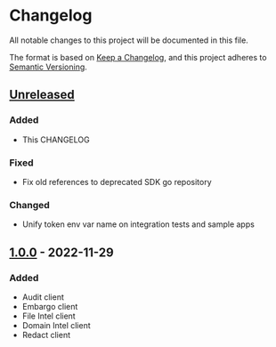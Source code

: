# Changelog

All notable changes to this project will be documented in this file.

The format is based on [Keep a Changelog](https://keepachangelog.com/en/1.0.0/),
and this project adheres to [Semantic Versioning](https://semver.org/spec/v2.0.0.html).

## [Unreleased]

### Added

- This CHANGELOG

### Fixed

- Fix old references to deprecated SDK go repository

### Changed

- Unify token env var name on integration tests and sample apps


## [1.0.0] - 2022-11-29

### Added

- Audit client
- Embargo client
- File Intel client
- Domain Intel client
- Redact client


[unreleased]: https://github.com/pangeacyber/pangea-go/compare/pangea-sdk/v1.0.0...main
[1.0.0]: https://github.com/pangeacyber/pangea-go/releases/tag/pangea-sdk%2Fv1.0.0
